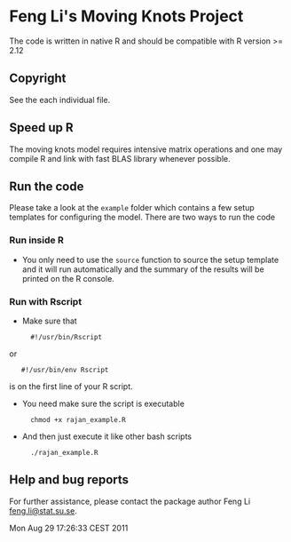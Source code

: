 Feng Li's Moving Knots Project
==============================

The code is written in native R and should be compatible with R version >= 2.12


Copyright
---------

See the each individual file.

Speed up R
----------

The moving knots model requires intensive matrix operations and one may compile R and
link with fast BLAS library whenever possible.

Run the code
------------

Please take a look at the `example` folder which contains a few setup templates
for configuring the model. There are two ways to run the code

### Run inside R

* You only need to use the `source` function to source the setup template and it
will run automatically and the summary of the results will be printed on the R
console.

### Run with Rscript

* Make sure that

        #!/usr/bin/Rscript

or

       #!/usr/bin/env Rscript

is on the first line of your R script.

* You need make sure the script is executable

        chmod +x rajan_example.R

* And then just execute it like other bash scripts

        ./rajan_example.R

Help and bug reports
--------------------

For further assistance, please contact the package author Feng Li <feng.li@stat.su.se>.


Mon Aug 29 17:26:33 CEST 2011
